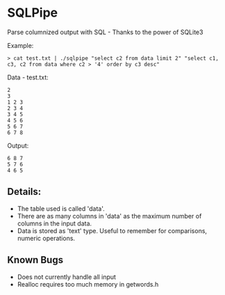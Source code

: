 
SQLPipe
=======


Parse columnized output with SQL - Thanks to the power of SQLite3

Example:

    > cat test.txt | ./sqlpipe "select c2 from data limit 2" "select c1, c3, c2 from data where c2 > '4' order by c3 desc"

Data - test.txt:

    2
    3
    1 2 3
    2 3 4
    3 4 5
    4 5 6
    5 6 7
    6 7 8

Output:

    6 8 7
    5 7 6
    4 6 5

Details:
--------

* The table used is called 'data'.
* There are as many columns in 'data' as the maximum number of columns in the input data.
* Data is stored as 'text' type. Useful to remember for comparisons, numeric operations.

Known Bugs
----------

* Does not currently handle all input
* Realloc requires too much memory in getwords.h
